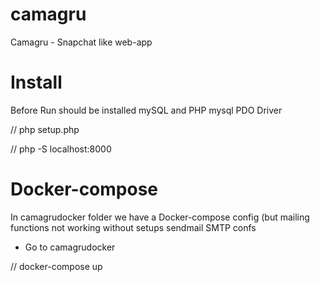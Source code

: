 # camagru
Camagru - Snapchat like web-app

# Install

Before Run should be installed mySQL and PHP mysql PDO Driver

// php setup.php

// php -S localhost:8000

# Docker-compose

In camagrudocker folder we have a Docker-compose config (but mailing functions not working without setups sendmail SMTP confs

* Go to camagrudocker

// docker-compose up
